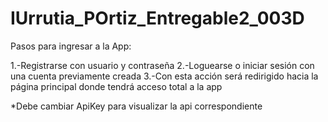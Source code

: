 # IUrrutia_POrtiz_Entregable2_003D

Pasos para ingresar a la App:

1.-Registrarse con usuario y contraseña
2.-Loguearse o iniciar sesión con una cuenta previamente creada
3.-Con esta acción será redirigido hacia la página principal donde tendrá acceso total a la app

*Debe cambiar ApiKey para visualizar la api correspondiente